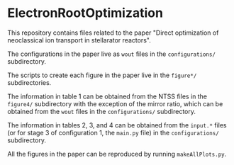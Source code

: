 # ElectronRootOptimization
This repository contains files related to the paper "Direct optimization of neoclassical ion transport in stellarator reactors".

The configurations in the paper live as `wout` files in the `configurations/` subdirectory.

The scripts to create each figure in the paper live in the `figure*/` subdirectories.

The information in table 1 can be obtained from the NTSS files in the `figure4/` subdirectory with the exception of the mirror ratio, which can be obtained from the `wout` files in the `configurations/` subdirectory.

The information in tables 2, 3, and 4 can be obtained from the `input.*` files (or for stage 3 of configuration 1, the `main.py` file) in the `configurations/` subdirectory.

All the figures in the paper can be reproduced by running `makeAllPlots.py`.
